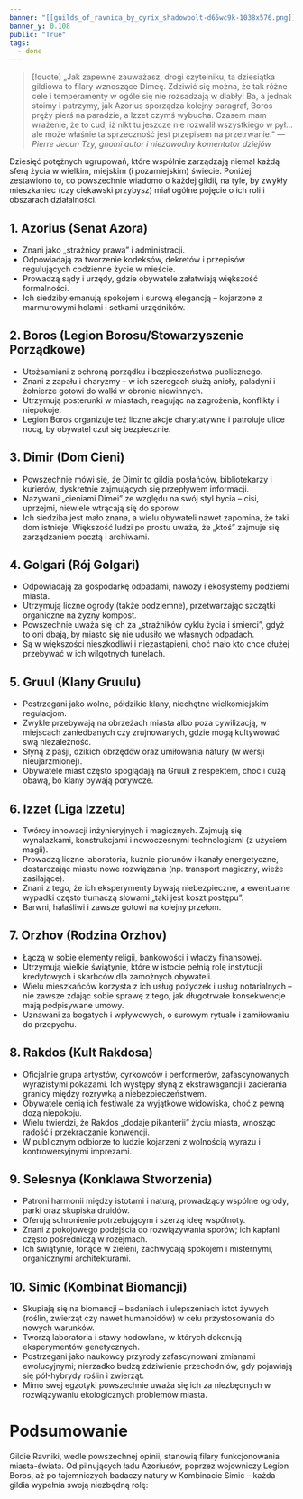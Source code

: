 ```yaml
---
banner: "[[guilds_of_ravnica_by_cyrix_shadowbolt-d65wc9k-1038x576.png]]"
banner_y: 0.108
public: "True"
tags:
  - done
---
```

>[!quote] „Jak zapewne zauważasz, drogi czytelniku, ta dziesiątka gildiowa to filary wznoszące Dimeę. Zdziwić się można, że tak różne cele i temperamenty w ogóle się nie rozsadzają w diabły! Ba, a jednak stoimy i patrzymy, jak Azorius sporządza kolejny paragraf, Boros pręży pierś na paradzie, a Izzet czymś wybucha. Czasem mam wrażenie, że to cud, iż nikt tu jeszcze nie rozwalił wszystkiego w pył… ale może właśnie ta sprzeczność jest przepisem na przetrwanie.”
>— _Pierre Jeoun Tzy, gnomi autor i niezawodny komentator dziejów_

Dziesięć potężnych ugrupowań, które wspólnie zarządzają niemal każdą sferą życia w wielkim, miejskim (i pozamiejskim) świecie. Poniżej zestawiono to, co powszechnie wiadomo o każdej gildii, na tyle, by zwykły mieszkaniec (czy ciekawski przybysz) miał ogólne pojęcie o ich roli i obszarach działalności.
## 1. **Azorius (Senat Azora)**
- Znani jako „strażnicy prawa” i administracji.
- Odpowiadają za tworzenie kodeksów, dekretów i przepisów regulujących codzienne życie w mieście.
- Prowadzą sądy i urzędy, gdzie obywatele załatwiają większość formalności.
- Ich siedziby emanują spokojem i surową elegancją – kojarzone z marmurowymi holami i setkami urzędników.
## 2. **Boros (Legion Borosu/Stowarzyszenie Porządkowe)**
- Utożsamiani z ochroną porządku i bezpieczeństwa publicznego.
- Znani z zapału i charyzmy – w ich szeregach służą anioły, paladyni i żołnierze gotowi do walki w obronie niewinnych.
- Utrzymują posterunki w miastach, reagując na zagrożenia, konflikty i niepokoje.
- Legion Boros organizuje też liczne akcje charytatywne i patroluje ulice nocą, by obywatel czuł się bezpiecznie.
## 3. **Dimir (Dom Cieni)**
- Powszechnie mówi się, że Dimir to gildia posłańców, bibliotekarzy i kurierów, dyskretnie zajmujących się przepływem informacji.
- Nazywani „cieniami Dimei” ze względu na swój styl bycia – cisi, uprzejmi, niewiele wtrącają się do sporów.
- Ich siedziba jest mało znana, a wielu obywateli nawet zapomina, że taki dom istnieje. Większość ludzi po prostu uważa, że „ktoś” zajmuje się zarządzaniem pocztą i archiwami.
## 4. **Golgari (Rój Golgari)**

- Odpowiadają za gospodarkę odpadami, nawozy i ekosystemy podziemi miasta.
- Utrzymują liczne ogrody (także podziemne), przetwarzając szczątki organiczne na żyzny kompost.
- Powszechnie uważa się ich za „strażników cyklu życia i śmierci”, gdyż to oni dbają, by miasto się nie udusiło we własnych odpadach.
- Są w większości nieszkodliwi i niezastąpieni, choć mało kto chce dłużej przebywać w ich wilgotnych tunelach.
## 5. **Gruul (Klany Gruulu)**
- Postrzegani jako wolne, półdzikie klany, niechętne wielkomiejskim regulacjom.
- Zwykle przebywają na obrzeżach miasta albo poza cywilizacją, w miejscach zaniedbanych czy zrujnowanych, gdzie mogą kultywować swą niezależność.
- Słyną z pasji, dzikich obrzędów oraz umiłowania natury (w wersji nieujarzmionej).
- Obywatele miast często spoglądają na Gruuli z respektem, choć i dużą obawą, bo klany bywają porywcze.
## 6. **Izzet (Liga Izzetu)**
- Twórcy innowacji inżynieryjnych i magicznych. Zajmują się wynalazkami, konstrukcjami i nowoczesnymi technologiami (z użyciem magii).
- Prowadzą liczne laboratoria, kuźnie piorunów i kanały energetyczne, dostarczając miastu nowe rozwiązania (np. transport magiczny, wieże zasilające).
- Znani z tego, że ich eksperymenty bywają niebezpieczne, a ewentualne wypadki często tłumaczą słowami „taki jest koszt postępu”.
- Barwni, hałaśliwi i zawsze gotowi na kolejny przełom.
## 7. **Orzhov (Rodzina Orzhov)**

- Łączą w sobie elementy religii, bankowości i władzy finansowej.
- Utrzymują wielkie świątynie, które w istocie pełnią rolę instytucji kredytowych i skarbców dla zamożnych obywateli.
- Wielu mieszkańców korzysta z ich usług pożyczek i usług notarialnych – nie zawsze zdając sobie sprawę z tego, jak długotrwałe konsekwencje mają podpisywane umowy.
- Uznawani za bogatych i wpływowych, o surowym rytuale i zamiłowaniu do przepychu.
## 8. **Rakdos (Kult Rakdosa)**

- Oficjalnie grupa artystów, cyrkowców i performerów, zafascynowanych wyrazistymi pokazami. Ich występy słyną z ekstrawagancji i zacierania granicy między rozrywką a niebezpieczeństwem.
- Obywatele cenią ich festiwale za wyjątkowe widowiska, choć z pewną dozą niepokoju.
- Wielu twierdzi, że Rakdos „dodaje pikanterii” życiu miasta, wnosząc radość i przekraczanie konwencji.
- W publicznym odbiorze to ludzie kojarzeni z wolnością wyrazu i kontrowersyjnymi imprezami.
## 9. **Selesnya (Konklawa Stworzenia)**
- Patroni harmonii między istotami i naturą, prowadzący wspólne ogrody, parki oraz skupiska druidów.
- Oferują schronienie potrzebującym i szerzą ideę wspólnoty.
- Znani z pokojowego podejścia do rozwiązywania sporów; ich kapłani często pośredniczą w rozejmach.
- Ich świątynie, tonące w zieleni, zachwycają spokojem i misternymi, organicznymi architekturami.
## 10. **Simic (Kombinat Biomancji)**
- Skupiają się na biomancji – badaniach i ulepszeniach istot żywych (roślin, zwierząt czy nawet humanoidów) w celu przystosowania do nowych warunków.
- Tworzą laboratoria i stawy hodowlane, w których dokonują eksperymentów genetycznych.
- Postrzegani jako naukowcy przyrody zafascynowani zmianami ewolucyjnymi; nierzadko budzą zdziwienie przechodniów, gdy pojawiają się pół-hybrydy roślin i zwierząt.
- Mimo swej egzotyki powszechnie uważa się ich za niezbędnych w rozwiązywaniu ekologicznych problemów miasta.
# Podsumowanie
Gildie Ravniki, wedle powszechnej opinii, stanowią filary funkcjonowania miasta-świata. Od pilnujących ładu Azoriusów, poprzez wojowniczy Legion Boros, aż po tajemniczych badaczy natury w Kombinacie Simic – każda gildia wypełnia swoją niezbędną rolę: